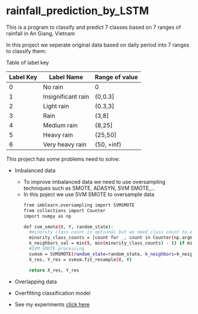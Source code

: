 # rainfall_prediction_by_LSTM
This is a program to classify and predict 7 classes based on 7 ranges of rainfall in An Giang, Vietnam

In this project we seperate original data based on daily period into 7 ranges to classify them:

Table of label key

|Label Key  |Label Name| Range of value |
| -------------|-----------| ------------- |
|0          |No rain| 0              |
|1          |Insignificant rain|(0,0.3]         |
|2          |Light rain|(0.3,3]         |
|3          |Rain|(3,8]           |
|4          |Medium rain|(8,25]          |
|5          |Heavy rain|(25,50]         |
|6          |Very heavy rain|(50, +inf)      |


This project has some problems need to solve:
  - Imbalanced data
    - To improve imbalanced data we need to use oversampling techniques such as SMOTE, ADASYN, SVM SMOTE,...
    - In this poject we use SVM SMOTE to oversample data
      ```sh
      from imblearn.oversampling import SVMSMOTE
      from collections import Counter
      import numpy as np

      def svm_smote(X, Y, random_state):
        #minority class count is optional but we need class count to ensure dataset is not missing any classes
        minority_class_counts = [count for _, count in Counter(np.argmax(Y, axis=1)).items() if count <= 5]
        k_neighbors_val = min(5, min(minority_class_counts) - 1) if minority_class_counts else 1
        #SVM SMOTE processing
        svmsm = SVMSMOTE(random_state=random_state, k_neighbors=k_neighbors_val)
        X_res, Y_res = svmsm.fit_resample(X, Y)
    
        return X_res, Y_res
      ```
  - Overlapping data
  - Overfitting classification model

  - See my experiments [click here](https://github.com/nguyen-tho/rainfall_prediction_by_LSTM/blob/main/Ordinal_Classification_with_SVMSMOTE_and_LSTM.ipynb)



